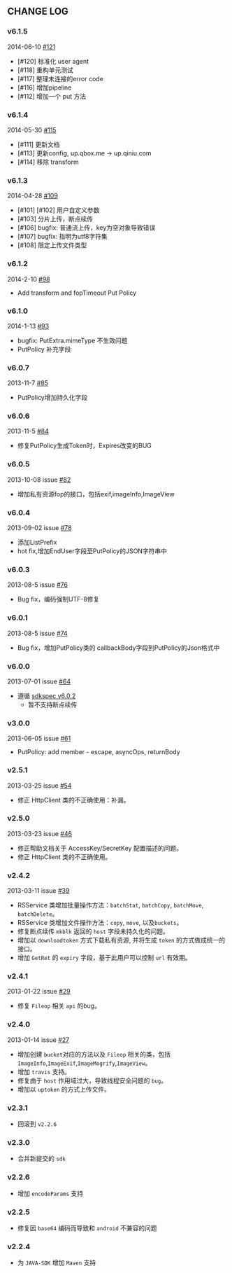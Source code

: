 ## CHANGE LOG

### v6.1.5

2014-06-10 [#121](https://github.com/qiniu/java-sdk/pull/121)

- [#120] 标准化 user agent
- [#118] 重构单元测试
- [#117] 整理未连接的error code
- [#116] 增加pipeline
- [#112] 增加一个 put 方法


### v6.1.4

2014-05-30 [#115](https://github.com/qiniu/java-sdk/pull/115)

- [#111] 更新文档
- [#113] 更新config, up.qbox.me -> up.qiniu.com
- [#114] 移除 transform


### v6.1.3

2014-04-28 [#109](https://github.com/qiniu/java-sdk/pull/109)

- [#101] [#102] 用户自定义参数
- [#103] 分片上传，断点续传
- [#106] bugfix: 普通流上传，key为空对象导致错误
- [#107] bugfix: 指明为utf8字符集
- [#108] 限定上传文件类型

### v6.1.2

2014-2-10 [#98](https://github.com/qiniu/java-sdk/pull/98)

- Add transform and fopTimeout Put Policy

### v6.1.0

2014-1-13 [#93](https://github.com/qiniu/java-sdk/pull/93)

- bugfix: PutExtra.mimeType 不生效问题
- PutPolicy 补充字段

### v6.0.7

2013-11-7 [#85](https://github.com/qiniu/java-sdk/pull/85)

- PutPolicy增加持久化字段

### v6.0.6

2013-11-5 [#84](https://github.com/qiniu/java-sdk/pull/84)

- 修复PutPolicy生成Token时，Expires改变的BUG

### v6.0.5

2013-10-08 issue [#82](https://github.com/qiniu/java-sdk/pull/82)

- 增加私有资源fop的接口，包括exif,imageInfo,ImageView

### v6.0.4

2013-09-02 issue [#78](https://github.com/qiniu/java-sdk/pull/78)

- 添加ListPrefix
- hot fix,增加EndUser字段至PutPolicy的JSON字符串中

### v6.0.3

2013-08-5 issue [#76](https://github.com/qiniu/java-sdk/pull/76)

- Bug fix，编码强制UTF-8修复

### v6.0.1

2013-08-5 issue [#74](https://github.com/qiniu/java-sdk/pull/74)

- Bug fix，增加PutPolicy类的 callbackBody字段到PutPolicy的Json格式中


### v6.0.0

2013-07-01 issue [#64](https://github.com/qiniu/java-sdk/pull/64)

- 遵循 [sdkspec v6.0.2](https://github.com/qiniu/sdkspec/tree/v6.0.2)
    - 暂不支持断点续传


### v3.0.0

2013-06-05 issue [#61](https://github.com/qiniu/java-sdk/pull/61)

- PutPolicy: add member - escape, asyncOps, returnBody


### v2.5.1

2013-03-25 issue [#54](https://github.com/qiniu/java-sdk/pull/54)

- 修正 HttpClient 类的不正确使用：补漏。


### v2.5.0

2013-03-23 issue [#46](https://github.com/qiniu/java-sdk/pull/46)

- 修正帮助文档关于 AccessKey/SecretKey 配置描述的问题。
- 修正 HttpClient 类的不正确使用。


### v2.4.2

2013-03-11 issue [#39](https://github.com/qiniu/java-sdk/pull/39)

- RSService 类增加批量操作方法：`batchStat`, `batchCopy`, `batchMove`, `batchDelete`。
- RSService 类增加文件操作方法：`copy`, `move`, 以及`buckets`。
- 修复断点续传 `mkblk` 返回的 `host` 字段未持久化的问题。
- 增加以 `downloadtoken` 方式下载私有资源, 并将生成 `token` 的方式做成统一的接口。
- 增加 `GetRet` 的 `expiry` 字段，基于此用户可以控制 `url` 有效期。


### v2.4.1

2013-01-22 issue [#29](https://github.com/qiniu/java-sdk/pull/29)

- 修复 `Fileop` 相关 `api` 的bug。


### v2.4.0

2013-01-14 issue [#27](https://github.com/qiniu/java-sdk/pull/27)

- 增加创建 `bucket`对应的方法以及 `Fileop` 相关的类，包括 `ImageInfo`,`ImageExif`,`ImageMogrify`,`ImageView`。
- 增加 `travis` 支持。
- 修复由于 `host` 作用域过大，导致线程安全问题的 `bug`。
- 增加以 `uptoken` 的方式上传文件。


### v2.3.1

- 回滚到 `v2.2.6`

### v2.3.0

- 合并新提交的 `sdk`

### v2.2.6

- 增加 `encodeParams` 支持

### v2.2.5

- 修复因 `base64` 编码而导致和 `android` 不兼容的问题

### v2.2.4

- 为 `JAVA-SDK` 增加 `Maven` 支持
